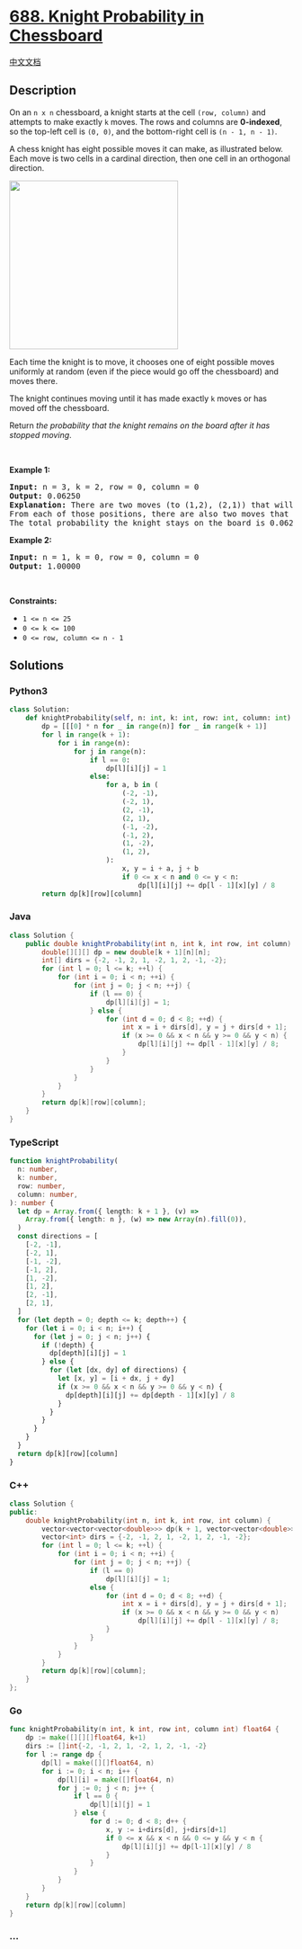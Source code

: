 # [688. Knight Probability in Chessboard](https://leetcode.com/problems/knight-probability-in-chessboard)

[中文文档](/solution/0600-0699/0688.Knight%20Probability%20in%20Chessboard/README.md)

## Description

<p>On an <code>n x n</code> chessboard, a knight starts at the cell <code>(row, column)</code> and attempts to make exactly <code>k</code> moves. The rows and columns are <strong>0-indexed</strong>, so the top-left cell is <code>(0, 0)</code>, and the bottom-right cell is <code>(n - 1, n - 1)</code>.</p>

<p>A chess knight has eight possible moves it can make, as illustrated below. Each move is two cells in a cardinal direction, then one cell in an orthogonal direction.</p>
<img src="https://fastly.jsdelivr.net/gh/doocs/leetcode@main/solution/0600-0699/0688.Knight%20Probability%20in%20Chessboard/images/knight.png" style="width: 300px; height: 300px;" />
<p>Each time the knight is to move, it chooses one of eight possible moves uniformly at random (even if the piece would go off the chessboard) and moves there.</p>

<p>The knight continues moving until it has made exactly <code>k</code> moves or has moved off the chessboard.</p>

<p>Return <em>the probability that the knight remains on the board after it has stopped moving</em>.</p>

<p>&nbsp;</p>
<p><strong class="example">Example 1:</strong></p>

<pre>
<strong>Input:</strong> n = 3, k = 2, row = 0, column = 0
<strong>Output:</strong> 0.06250
<strong>Explanation:</strong> There are two moves (to (1,2), (2,1)) that will keep the knight on the board.
From each of those positions, there are also two moves that will keep the knight on the board.
The total probability the knight stays on the board is 0.0625.
</pre>

<p><strong class="example">Example 2:</strong></p>

<pre>
<strong>Input:</strong> n = 1, k = 0, row = 0, column = 0
<strong>Output:</strong> 1.00000
</pre>

<p>&nbsp;</p>
<p><strong>Constraints:</strong></p>

<ul>
	<li><code>1 &lt;= n &lt;= 25</code></li>
	<li><code>0 &lt;= k &lt;= 100</code></li>
	<li><code>0 &lt;= row, column &lt;= n - 1</code></li>
</ul>

## Solutions

<!-- tabs:start -->

### **Python3**

```python
class Solution:
    def knightProbability(self, n: int, k: int, row: int, column: int) -> float:
        dp = [[[0] * n for _ in range(n)] for _ in range(k + 1)]
        for l in range(k + 1):
            for i in range(n):
                for j in range(n):
                    if l == 0:
                        dp[l][i][j] = 1
                    else:
                        for a, b in (
                            (-2, -1),
                            (-2, 1),
                            (2, -1),
                            (2, 1),
                            (-1, -2),
                            (-1, 2),
                            (1, -2),
                            (1, 2),
                        ):
                            x, y = i + a, j + b
                            if 0 <= x < n and 0 <= y < n:
                                dp[l][i][j] += dp[l - 1][x][y] / 8
        return dp[k][row][column]
```

### **Java**

```java
class Solution {
    public double knightProbability(int n, int k, int row, int column) {
        double[][][] dp = new double[k + 1][n][n];
        int[] dirs = {-2, -1, 2, 1, -2, 1, 2, -1, -2};
        for (int l = 0; l <= k; ++l) {
            for (int i = 0; i < n; ++i) {
                for (int j = 0; j < n; ++j) {
                    if (l == 0) {
                        dp[l][i][j] = 1;
                    } else {
                        for (int d = 0; d < 8; ++d) {
                            int x = i + dirs[d], y = j + dirs[d + 1];
                            if (x >= 0 && x < n && y >= 0 && y < n) {
                                dp[l][i][j] += dp[l - 1][x][y] / 8;
                            }
                        }
                    }
                }
            }
        }
        return dp[k][row][column];
    }
}
```

### **TypeScript**

```ts
function knightProbability(
  n: number,
  k: number,
  row: number,
  column: number,
): number {
  let dp = Array.from({ length: k + 1 }, (v) =>
    Array.from({ length: n }, (w) => new Array(n).fill(0)),
  )
  const directions = [
    [-2, -1],
    [-2, 1],
    [-1, -2],
    [-1, 2],
    [1, -2],
    [1, 2],
    [2, -1],
    [2, 1],
  ]
  for (let depth = 0; depth <= k; depth++) {
    for (let i = 0; i < n; i++) {
      for (let j = 0; j < n; j++) {
        if (!depth) {
          dp[depth][i][j] = 1
        } else {
          for (let [dx, dy] of directions) {
            let [x, y] = [i + dx, j + dy]
            if (x >= 0 && x < n && y >= 0 && y < n) {
              dp[depth][i][j] += dp[depth - 1][x][y] / 8
            }
          }
        }
      }
    }
  }
  return dp[k][row][column]
}
```

### **C++**

```cpp
class Solution {
public:
    double knightProbability(int n, int k, int row, int column) {
        vector<vector<vector<double>>> dp(k + 1, vector<vector<double>>(n, vector<double>(n)));
        vector<int> dirs = {-2, -1, 2, 1, -2, 1, 2, -1, -2};
        for (int l = 0; l <= k; ++l) {
            for (int i = 0; i < n; ++i) {
                for (int j = 0; j < n; ++j) {
                    if (l == 0)
                        dp[l][i][j] = 1;
                    else {
                        for (int d = 0; d < 8; ++d) {
                            int x = i + dirs[d], y = j + dirs[d + 1];
                            if (x >= 0 && x < n && y >= 0 && y < n)
                                dp[l][i][j] += dp[l - 1][x][y] / 8;
                        }
                    }
                }
            }
        }
        return dp[k][row][column];
    }
};
```

### **Go**

```go
func knightProbability(n int, k int, row int, column int) float64 {
	dp := make([][][]float64, k+1)
	dirs := []int{-2, -1, 2, 1, -2, 1, 2, -1, -2}
	for l := range dp {
		dp[l] = make([][]float64, n)
		for i := 0; i < n; i++ {
			dp[l][i] = make([]float64, n)
			for j := 0; j < n; j++ {
				if l == 0 {
					dp[l][i][j] = 1
				} else {
					for d := 0; d < 8; d++ {
						x, y := i+dirs[d], j+dirs[d+1]
						if 0 <= x && x < n && 0 <= y && y < n {
							dp[l][i][j] += dp[l-1][x][y] / 8
						}
					}
				}
			}
		}
	}
	return dp[k][row][column]
}
```

### **...**

```

```

<!-- tabs:end -->
